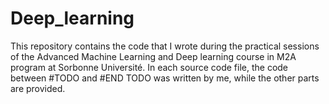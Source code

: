# Deep_learning
This repository contains the code that I wrote during the practical sessions of the Advanced Machine Learning and Deep learning course in M2A program at Sorbonne Université.
In each source code file, the code between #TODO and #END TODO was written by me, while the other parts are provided.


